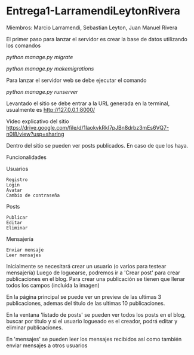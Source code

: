 # Entrega1-LarramendiLeytonRivera
Miembros: Marcio Larramendi, Sebastian Leyton, Juan Manuel Rivera

El primer paso para lanzar el servidor es crear la base de datos utilizando los comandos


*python manage.py migrate*

*python manage.py makemigrations*

Para lanzar el servidor web se debe ejecutar el comando

*python manage.py runserver*

Levantado el sitio se debe entrar a la URL generada en la terminal, usualmente es http://127.0.0.1:8000/
 

Video explicativo del sitio
https://drive.google.com/file/d/1IaokvkRkI7pJBn8drbz3mEs6VQ7-n0I8/view?usp=sharing 
 
Dentro del sitio se pueden ver posts publicados. En caso de que los haya.

Funcionalidades

Usuarios

    Registro
    Login
    Avatar
    Cambio de contraseña

Posts

    Publicar
    Editar
    Eliminar


Mensajería

    Enviar mensaje
    Leer mensajes   
    

Inicialmente se necesitará crear un usuario (o varios para testear mensajería)
Luego de loguearse, podremos ir a 'Crear post' para crear publicaciones en el blog.
Para crear una publicación se tienen que llenar todos los campos (incluida la imagen)

En la página principal se puede ver un preview de las ultimas 3 publicaciones, 
ademas del titulo de las ultimas 10 publicaciones.

En la ventana 'listado de posts' se pueden ver todos los posts en el blog, buscar por titulo
y si el usuario logueado es el creador, podrá editar y eliminar publicaciones.


En 'mensajes' se pueden leer los mensajes recibidos así como también enviar mensajes a otros usuarios